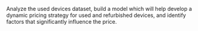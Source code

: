 Analyze the used devices dataset, build a model which will help develop a dynamic pricing strategy for used and refurbished devices, and identify factors that significantly influence the price.
